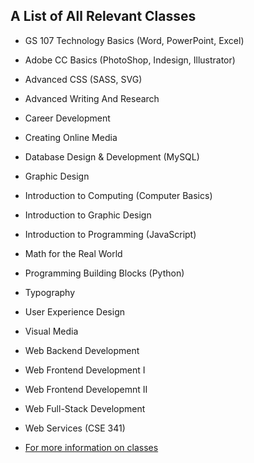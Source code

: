 ## A List of All Relevant Classes  

- GS 107 Technology Basics (Word, PowerPoint, Excel)  
- Adobe CC Basics (PhotoShop, Indesign, Illustrator)  
- Advanced CSS (SASS, SVG)  
- Advanced Writing And Research  
- Career Development  
- Creating Online Media  
- Database Design & Development (MySQL)  
- Graphic Design  
- Introduction to Computing (Computer Basics)  
- Introduction to Graphic Design  
- Introduction to Programming (JavaScript)  
- Math for the Real World  
- Programming Building Blocks (Python)  
- Typography  
- User Experience Design  
- Visual Media  
- Web Backend Development  
- Web Frontend Development I  
- Web Frontend Developemnt II  
- Web Full-Stack Development  
- Web Services (CSE 341) 

- [For more information on classes](https://www.byui.edu/online-courses/online-course-list) 



